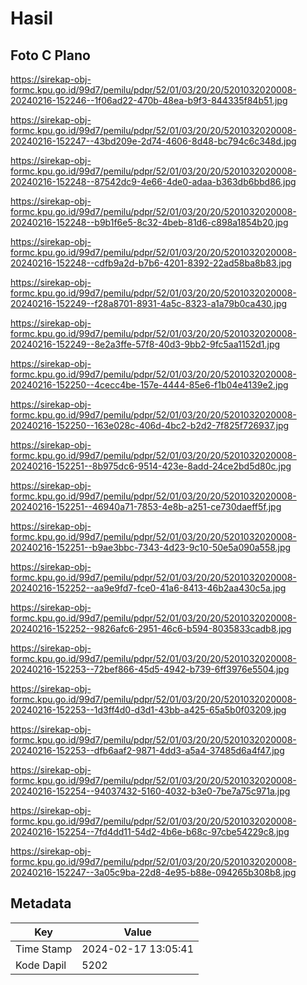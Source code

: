 # Hasil

## Foto C Plano

https://sirekap-obj-formc.kpu.go.id/99d7/pemilu/pdpr/52/01/03/20/20/5201032020008-20240216-152246--1f06ad22-470b-48ea-b9f3-844335f84b51.jpg

https://sirekap-obj-formc.kpu.go.id/99d7/pemilu/pdpr/52/01/03/20/20/5201032020008-20240216-152247--43bd209e-2d74-4606-8d48-bc794c6c348d.jpg

https://sirekap-obj-formc.kpu.go.id/99d7/pemilu/pdpr/52/01/03/20/20/5201032020008-20240216-152248--87542dc9-4e66-4de0-adaa-b363db6bbd86.jpg

https://sirekap-obj-formc.kpu.go.id/99d7/pemilu/pdpr/52/01/03/20/20/5201032020008-20240216-152248--b9b1f6e5-8c32-4beb-81d6-c898a1854b20.jpg

https://sirekap-obj-formc.kpu.go.id/99d7/pemilu/pdpr/52/01/03/20/20/5201032020008-20240216-152248--cdfb9a2d-b7b6-4201-8392-22ad58ba8b83.jpg

https://sirekap-obj-formc.kpu.go.id/99d7/pemilu/pdpr/52/01/03/20/20/5201032020008-20240216-152249--f28a8701-8931-4a5c-8323-a1a79b0ca430.jpg

https://sirekap-obj-formc.kpu.go.id/99d7/pemilu/pdpr/52/01/03/20/20/5201032020008-20240216-152249--8e2a3ffe-57f8-40d3-9bb2-9fc5aa1152d1.jpg

https://sirekap-obj-formc.kpu.go.id/99d7/pemilu/pdpr/52/01/03/20/20/5201032020008-20240216-152250--4cecc4be-157e-4444-85e6-f1b04e4139e2.jpg

https://sirekap-obj-formc.kpu.go.id/99d7/pemilu/pdpr/52/01/03/20/20/5201032020008-20240216-152250--163e028c-406d-4bc2-b2d2-7f825f726937.jpg

https://sirekap-obj-formc.kpu.go.id/99d7/pemilu/pdpr/52/01/03/20/20/5201032020008-20240216-152251--8b975dc6-9514-423e-8add-24ce2bd5d80c.jpg

https://sirekap-obj-formc.kpu.go.id/99d7/pemilu/pdpr/52/01/03/20/20/5201032020008-20240216-152251--46940a71-7853-4e8b-a251-ce730daeff5f.jpg

https://sirekap-obj-formc.kpu.go.id/99d7/pemilu/pdpr/52/01/03/20/20/5201032020008-20240216-152251--b9ae3bbc-7343-4d23-9c10-50e5a090a558.jpg

https://sirekap-obj-formc.kpu.go.id/99d7/pemilu/pdpr/52/01/03/20/20/5201032020008-20240216-152252--aa9e9fd7-fce0-41a6-8413-46b2aa430c5a.jpg

https://sirekap-obj-formc.kpu.go.id/99d7/pemilu/pdpr/52/01/03/20/20/5201032020008-20240216-152252--9826afc6-2951-46c6-b594-8035833cadb8.jpg

https://sirekap-obj-formc.kpu.go.id/99d7/pemilu/pdpr/52/01/03/20/20/5201032020008-20240216-152253--72bef866-45d5-4942-b739-6ff3976e5504.jpg

https://sirekap-obj-formc.kpu.go.id/99d7/pemilu/pdpr/52/01/03/20/20/5201032020008-20240216-152253--1d3ff4d0-d3d1-43bb-a425-65a5b0f03209.jpg

https://sirekap-obj-formc.kpu.go.id/99d7/pemilu/pdpr/52/01/03/20/20/5201032020008-20240216-152253--dfb6aaf2-9871-4dd3-a5a4-37485d6a4f47.jpg

https://sirekap-obj-formc.kpu.go.id/99d7/pemilu/pdpr/52/01/03/20/20/5201032020008-20240216-152254--94037432-5160-4032-b3e0-7be7a75c971a.jpg

https://sirekap-obj-formc.kpu.go.id/99d7/pemilu/pdpr/52/01/03/20/20/5201032020008-20240216-152254--7fd4dd11-54d2-4b6e-b68c-97cbe54229c8.jpg

https://sirekap-obj-formc.kpu.go.id/99d7/pemilu/pdpr/52/01/03/20/20/5201032020008-20240216-152247--3a05c9ba-22d8-4e95-b88e-094265b308b8.jpg


## Metadata

| Key        | Value               |
| ---------- | ------------------- |
| Time Stamp | 2024-02-17 13:05:41 |
| Kode Dapil | 5202                |



